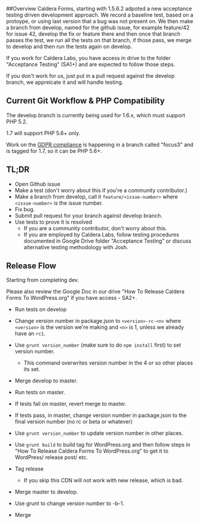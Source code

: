 

##Overview
Caldera Forms, starting with 1.5.6.2 adpoted a new acceptance testing driven development approach. We record a baseline test, based on a protoype, or using last version that a bug was not present on. We then make a branch from develop, named for the github issue, for example feature/42 for issue 42, develop the fix or feature there and then once that branch passes the test, we run all the tests on that branch, if those pass, we merge to develop and then run the tests again on develop.

If you work for Caldera Labs, you have access in drive to the folder "Acceptance Testing" (SA1+) and are expected to follow those steps.

If you don't work for us, just put in a pull request against the develop branch, we appreicate it and will handle testing.

## Current Git Workflow & PHP Compatibility
The develop branch is currently being used for 1.6.x, which must support PHP 5.2.

1.7 will support PHP 5.6+ only. 

Work on the [GDPR compliance](https://github.com/CalderaWP/Caldera-Forms/projects/3) is happening in a branch called "focus3" and is tagged for 1.7, so it can be PHP 5.6+.

## TL;DR
* Open Github issue
* Make a test (don't worry about this if you're a community contributor.)
* Make a branch from develop, call it `feature/<issue-number>` where `<issue-number>` is the issue number.
* Fix bug.
* Submit pull request for your branch against develop branch.
* Use tests to prove it is resolved
	* If you are a community contributor, don't worry about this.
	* If you are employed by Caldera Labs, follow testing procedures documented in Google Drive folder "Acceptance Testing" or discuss alternative testing methodology with Josh.
	

## Release Flow
Starting from completing dev.

Please also review the Google Doc in our drive "How To Release Caldera Forms To WordPress.org" if you have access - SA2+.

* Run tests on develop
* Change version number in package.json to `<version>-rc-<n>` where `<version>` is the version we're making and `<n>` is 1, unless we already have an `rc1`.
* Use `grunt version_number` (make sure to do `npm install` first) to set version number.
	* This command overwrites version number in the 4 or so other places its set.
* Merge develop to master.
* Run tests on master.
* If tests fail on master, revert merge to master.
* If tests pass, in master, change version number in package.json to the final version number (no rc or beta or whatever)
* Use `grunt version_number` to update version number in other places.
* Use `grunt build` to build tag for WordPress.org and then follow steps in "How To Release Caldera Forms To WordPress.org" to get it to WordPress/ release post/ etc.
* Tag release
	* If you skip this CDN will not work with new release, which is bad.
* Merge master to develop.
* Use grunt to change version number to <next-version>-b-1.

* Merge 
